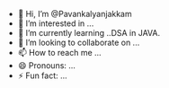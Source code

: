 - 👋 Hi, I’m @Pavankalyanjakkam
- 👀 I’m interested in ...
- 🌱 I’m currently learning ..DSA in JAVA.
- 💞️ I’m looking to collaborate on ...
- 📫 How to reach me ...
- 😄 Pronouns: ...
- ⚡ Fun fact: ...

<!---
Pavankalyanjakkam/Pavankalyanjakkam is a ✨ special ✨ repository because its `README.md` (this file) appears on your GitHub profile.
You can click the Preview link to take a look at your changes.
--->
